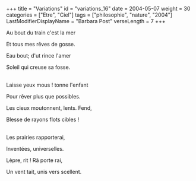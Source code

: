 +++
title = "Variations"
id = "variations_16"
date = 2004-05-07
weight = 30
categories = ["Etre", "Ciel"]
tags = ["philosophie", "nature", "2004"]
LastModifierDisplayName = "Barbara Post"
verseLength = 7
+++

Au bout du train c'est la mer

Et tous mes rêves de gosse.

Eau bout; d'ut rince l'amer

Soleil qui creuse sa fosse.

 \
Laisse yeux mous ! tonne l'enfant

Pour rêver plus que possibles.

Les cieux moutonnent, lents. Fend,

Blesse de rayons flots cibles !

 \
Les prairies rapporterai,

Inventées, universelles.

Lèpre, rit ! Râ porte rai,

Un vent tait, unis vers scellent.
